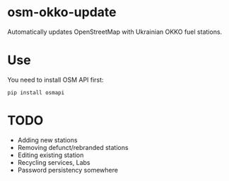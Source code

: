 # osm-okko-update
Automatically updates OpenStreetMap with Ukrainian OKKO fuel stations.

# Use
You need to install OSM API first:
```
pip install osmapi
```

# TODO
- Adding new stations
- Removing defunct/rebranded stations
- Editing existing station
- Recycling services, Labs
- Password persistency somewhere
